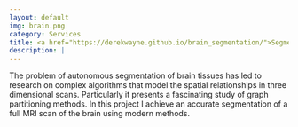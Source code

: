 ```yaml
---
layout: default
img: brain.png 
category: Services
title: <a href="https://derekwayne.github.io/brain_segmentation/">Segmentation of Brain MR Images</a>:<br>A modern approach to tissue classification 
description: |
---
```


The problem of autonomous segmentation of brain tissues has led to research on complex algorithms that model the spatial relationships in three dimensional scans. Particularly it presents a fascinating study of graph partitioning methods. In this project I achieve an accurate segmentation of a full MRI scan of the brain using modern methods.
